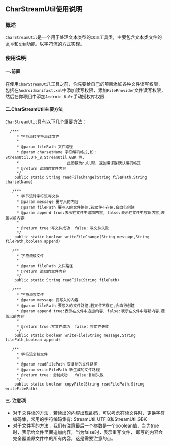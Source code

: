 ## CharStreamUtil使用说明

### 概述
`CharStreamUtil`是一个用于处理文本类型的`IO流`工具类，主要包含文本类文件的`读`,`写`和`复制`功能。以字符流的方式实现。

### 使用说明
#### 一.前置
在使用`CharStreamUtil`工具之前，你先要给自己的项目添加各种文件读写权限，包括在`Androidmanifast.xml`中添加读写权限，添加`FileProvider`文件读写权限，
然后在你项目中添加`Android 6.0+`手动授权库权限.
#### 二.CharStreamUtil主要方法
`CharStreamUtil`具有以下几个重要方法：
```
  /***
     * 字节流转字符流读文件
     *
     * @param filePath 文件路径
     * @param charsetName 字符编码格式,如：StreamUtil.UTF_8,StreamUtil.GBK 等.
     *                     此参数为null时，返回编译器默认编码格式
     * @return 读取的文件内容
     */
    public static String readFileChange(String filePath,String charsetName)
    
   /***
     * 字节流转字符流写文件
     * @param message 要写入的内容
     * @param filePath 要写入的文件路径,若文件不存在,会自行创建
     * @param append true:表示在文件中追加内容, false:表示在文件中写新内容,覆盖以前内容
     *
     * @return true:写文件成功  false：写文件失败
     */
    public static boolean writeFileChange(String message,String filePath,boolean append)
    
   /**
     * 字符流读文件
     *
     * @param filePath 文件路径
     * @return 读取的文件内容
     */
    public static String readFile(String filePath)
    
   /***
     * 字符流写文件
     * @param message 要写入的内容
     * @param filePath 要写入的文件路径,若文件不存在,会自行创建
     * @param append true:表示在文件中追加内容, false:表示在文件中写新内容,覆盖以前内容
     *
     * @return true:写文件成功  false：写文件失败
     */
    public static boolean writeFile(String message,String filePath,boolean append)
    
   /**
     * 字符流复制文件
     *
     * @param readFilePath 要复制的文件路径
     * @param writeFilePath 新生成的文件路径
     * @return true：复制成功   false:复制失败
     */
    public static boolean copyFile(String readFilePath,String writeFilePath)
```
#### 三. 注意项
- 对于文件读的方法，若读出的内容出现乱码，可以考虑在读文件时，更换字符编码集，常用的字符编码集有: StreamUtil.UTF_8和StreamUtil.GBK
- 对于文件写的方法，我们有注意最后一个参数是一个boolean值，当为true时，表示给文件里面追加内容，当为false时，表示重写文件，
即写的内容会完全覆盖原文件中的所有内容，这是需要注意的点。


